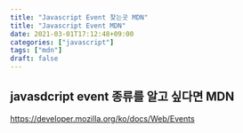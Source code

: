 ```yaml
---
title: "Javascript Event 찾는곳 MDN"
title: "Javascript Event MDN"
date: 2021-03-01T17:12:48+09:00
categories: ["javascript"]
tags: ["mdn"]
draft: false
---
```


## javasdcript event 종류를 알고 싶다면 MDN

https://developer.mozilla.org/ko/docs/Web/Events 

